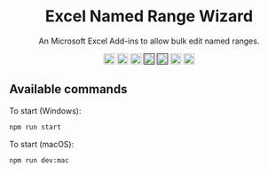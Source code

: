 <h1 align="center">Excel Named Range Wizard</h1>
<p align="center">
    An Microsoft Excel Add-ins to allow bulk edit named ranges.
</p>

<p align="center">
    <a href="https://www.typescriptlang.org/"><img height="20" src="https://img.shields.io/badge/built_with-TypeScript-007acc.svg?logo=typescript" alt="Built with TypeScript"></a>
    <a href="https://nodejs.org/en/"><img height="20" src="https://img.shields.io/badge/Node.js-14-026e00.svg?logo=Node.js" alt="Node.js"></a>
    <a href="npmjs.com/"><img height="20" src="https://img.shields.io/badge/npm-6-c12127.svg?logo=npm" alt="npm"></a>
    <a href=""><img height="20" src="https://img.shields.io/badge/code_style-ESLint-5b5be0.svg?logo=eslint" alt="Code Style"></a>
    <a href=""><img height="20" src="https://img.shields.io/badge/conventional_commits-1.0.0-yellow.svg" alt="Conventional Commits"></a>
    <img height="20" src="https://github.com/icelam/excel-named-range-wizard/workflows/ci/badge.svg" alt="Release add-ins">
    <a href="https://github.com/icelam/excel-named-range-wizard/releases"><img height="20" src="https://img.shields.io/github/v/release/icelam/excel-named-range-wizard.svg?sort=semver&label=latest&logo=github" alt="Latest Version"></a>
</p>

## Available commands

To start (Windows):
```bash
npm run start
```


To start (macOS):
```bash
npm run dev:mac
```

